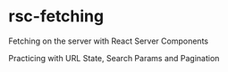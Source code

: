 # rsc-fetching

Fetching on the server with React Server Components

Practicing with URL State, Search Params and Pagination
